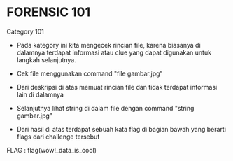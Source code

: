 # FORENSIC 101
Category 101
- Pada kategory ini kita mengecek rincian file, karena biasanya di dalamnya terdapat informasi atau clue yang dapat digunakan untuk langkah selanjutnya.
- Cek file menggunakan command "file gambar.jpg"


- Dari deskripsi di atas memuat rincian file dan tidak terdapat informasi lain di dalamnya
- Selanjutnya lihat string di dalam file dengan command "string gambar.jpg"

- Dari hasil di atas terdapat sebuah kata flag di bagian bawah yang berarti flags dari challenge tersebut 

FLAG : flag(wow!_data_is_cool)
